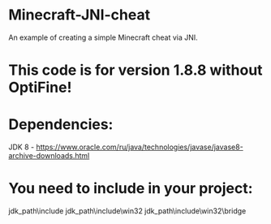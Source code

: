 # Minecraft-JNI-cheat
An example of creating a simple Minecraft cheat via JNI.
# This code is for version 1.8.8 without OptiFine!

# Dependencies:
JDK 8 - https://www.oracle.com/ru/java/technologies/javase/javase8-archive-downloads.html
# You need to include in your project:
jdk_path\include
jdk_path\include\win32
jdk_path\include\win32\bridge
